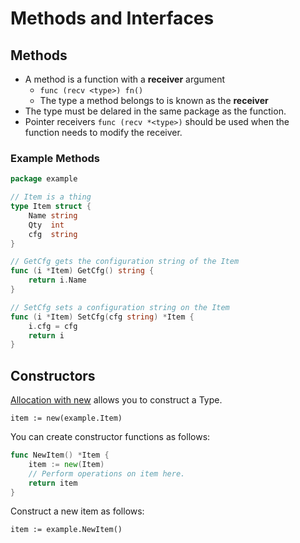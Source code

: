 # Methods and Interfaces

## Methods

- A method is a function with a **receiver** argument
  - `func (recv <type>) fn()`
  - The type a method belongs to is known as the **receiver**
- The type must be delared in the same package as the function.
- Pointer receivers `func (recv *<type>)` should be used when the
function needs to modify the receiver.

### Example Methods

```go
package example

// Item is a thing
type Item struct {
    Name string
    Qty  int
    cfg  string
}

// GetCfg gets the configuration string of the Item
func (i *Item) GetCfg() string {
    return i.Name
}

// SetCfg sets a configuration string on the Item
func (i *Item) SetCfg(cfg string) *Item {
    i.cfg = cfg
    return i
}

```

## Constructors

[Allocation with new](https://golang.org/doc/effective_go.html#allocation_new)
allows you to construct a Type.

`item := new(example.Item)`

You can create constructor functions as follows:

```go
func NewItem() *Item {
	item := new(Item)
	// Perform operations on item here.
    return item
}
```
Construct a new item as follows:

`item := example.NewItem()`

